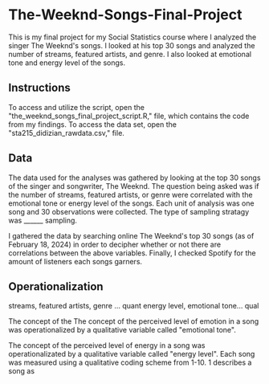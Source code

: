 # The-Weeknd-Songs-Final-Project
This is my final project for my Social Statistics course where I analyzed the singer The Weeknd's songs. I looked at his top 30 songs and analyzed the number of streams, featured artists, and genre. I also looked at emotional tone and energy level of the songs.

## **Instructions**
To access and utilize the script, open the "the_weeknd_songs_final_project_script.R," file, which contains the code from my findings. To access the data set, open the "sta215_didizian_rawdata.csv," file.

## **Data**
The data used for the analyses was gathered by looking at the top 30 songs of the singer and songwriter, The Weeknd. The question being asked was if the number of streams, featured artists, or genre were correlated with the emotional tone or energy level of the songs. Each unit of analysis was one song and 30 observations were collected. The type of sampling stratagy was ______ sampling.

I gathered the data by searching online The Weeknd's top 30 songs (as of February 18, 2024) in order to decipher whether or not there are correlations between the above variables. Finally, I checked Spotify for the amount of listeners each songs garners.

## **Operationalization**
streams, featured artists, genre ... quant
energy level, emotional tone... qual

The concept of the 
The concept of the perceived level of emotion in a song was operationalized by a qualitative variable called "emotional tone".

The concept of the perceived level of energy in a song was operationalizated by a qualitative variable called "energy level". Each song was measured using a qualitative coding scheme from 1-10. 1 describes a song as 
